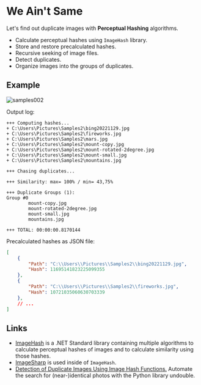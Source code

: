 # We Ain't Same

Let's find out duplicate images with **Perceptual Hashing** algorithms.

- Calculate perceptual hashes using `ImageHash` library.
- Store and restore precalculated hashes.
- Recursive seeking of image files.
- Detect duplicates.
- Organize images into the groups of duplicates.

## Example

![samples002](https://user-images.githubusercontent.com/11328666/205454362-1e3044b4-92fb-4805-9e9b-bac5bcfb31f3.png)

Output log:

```plain
+++ Computing hashes...
+ C:\Users\Pictures\Samples2\bing20221129.jpg
+ C:\Users\Pictures\Samples2\fireworks.jpg
+ C:\Users\Pictures\Samples2\mars.jpg
+ C:\Users\Pictures\Samples2\mount-copy.jpg
+ C:\Users\Pictures\Samples2\mount-rotated-2degree.jpg
+ C:\Users\Pictures\Samples2\mount-small.jpg
+ C:\Users\Pictures\Samples2\mountains.jpg

+++ Chasing duplicates...

+++ Similarity: max= 100% / min= 43,75%

+++ Duplicate Groups (1):
Group #0
        mount-copy.jpg
        mount-rotated-2degree.jpg
        mount-small.jpg
        mountains.jpg

+++ TOTAL: 00:00:00.8170144
```

Precalculated hashes as JSON file:

```json
[
    {
        "Path": "C:\\Users\\Pictures\\Samples2\\bing20221129.jpg",
        "Hash": 11695141823225099355
    },
    {
        "Path": "C:\\Users\\Pictures\\Samples2\\fireworks.jpg",
        "Hash": 10721035060630703339
    },
    // ...
]
```

## Links

- [ImageHash](https://github.com/coenm/ImageHash) is a .NET Standard library containing multiple algorithms to calculate perceptual hashes of images and to calculate similarity using those hashes.
- [ImageSharp](https://github.com/SixLabors/ImageSharp) is used inside of `ImageHash`.
- [Detection of Duplicate Images Using Image Hash Functions.](https://towardsdatascience.com/detection-of-duplicate-images-using-image-hash-functions-4d9c53f04a75) Automate the search for (near-)identical photos with the Python library undouble.
